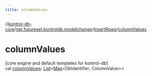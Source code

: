 ```yaml
---
title: columnValues
---
```

//[kontrol-db-core](../../../index.html)/[net.futureset.kontroldb.modelchange](../index.html)/[InsertRows](index.html)/[columnValues](column-values.html)



# columnValues



[core engine and default templates for kontrol-db]\
val [columnValues](column-values.html): [List](https://kotlinlang.org/api/latest/jvm/stdlib/kotlin.collections/-list/index.html)&lt;[Map](https://kotlinlang.org/api/latest/jvm/stdlib/kotlin.collections/-map/index.html)&lt;DbIdentifier, ColumnValue&gt;&gt;




